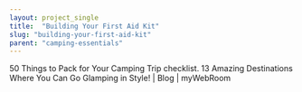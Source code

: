 ```yaml
---
layout: project_single
title:  "Building Your First Aid Kit"
slug: "building-your-first-aid-kit"
parent: "camping-essentials"
---
```

50 Things to Pack for Your Camping Trip checklist. 13 Amazing Destinations Where You Can Go Glamping in Style! | Blog | myWebRoom